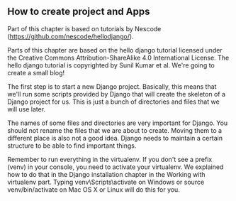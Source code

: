 ## How to create project and Apps

Part of this chapter is based on tutorials by Nescode (https://github.com/nescode/hellodjango/).

Parts of this chapter are based on the hello django tutorial licensed under the Creative Commons Attribution-ShareAlike 4.0 International License. The hello django tutorial is copyrighted by Sunil Kumar et al. 
We're going to create a small blog!

The first step is to start a new Django project. Basically, this means that we'll run some scripts provided by Django that will create the skeleton of a Django project for us. This is just a bunch of directories and files that we will use later.

The names of some files and directories are very important for Django. You should not rename the files that we are about to create. Moving them to a different place is also not a good idea. Django needs to maintain a certain structure to be able to find important things.

Remember to run everything in the virtualenv. If you don't see a prefix (venv) in your console, you need to activate your virtualenv. We explained how to do that in the Django installation chapter in the Working with virtualenv part. Typing venv\Scripts\activate on Windows or source venv/bin/activate on Mac OS X or Linux will do this for you.
